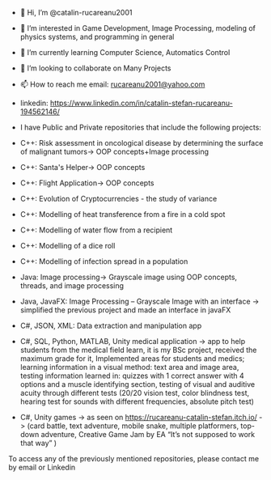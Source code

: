 - 👋 Hi, I’m @catalin-rucareanu2001
- 👀 I’m interested in Game Development, Image Processing, modeling of physics systems, and programming in general
- 🌱 I’m currently learning Computer Science, Automatics Control
- 💞️ I’m looking to collaborate on Many Projects
- 📫 How to reach me email: rucareanu2001@yahoo.com 
- linkedin: https://www.linkedin.com/in/catalin-stefan-rucareanu-194562146/


- I have Public and Private repositories that include the following projects:
- C++: Risk assessment in oncological disease by determining the surface of malignant tumors-> OOP concepts+Image processing
- C++: Santa's Helper-> OOP concepts
- C++: Flight Application-> OOP concepts
- C++: Evolution of Cryptocurrencies - the study of variance 
- C++: Modelling of heat transference from a fire in a cold spot 
- C++: Modelling of water flow from a recipient
- C++: Modelling of a dice roll
- C++: Modelling of infection spread in a population
- Java: Image processing-> Grayscale image using OOP concepts, threads, and image processing
- Java, JavaFX: Image Processing – Grayscale Image with an interface -> simplified the previous project and made an interface in javaFX
- C#, JSON, XML: Data extraction and manipulation app
- C#, SQL, Python, MATLAB, Unity medical application -> app to help students from the medical field learn, it is my BSc project, received the maximum grade for it,
   Implemented areas for students and medics; learning information in a visual method: text area and image area, testing information learned in: quizzes with 1 correct answer with 4 options and a muscle identifying section, testing of visual and auditive acuity through different tests (20/20 vision test, color blindness test, hearing test for sounds with different frequencies, absolute pitch test)
- C#, Unity games -> as seen on https://rucareanu-catalin-stefan.itch.io/ -> (card battle, text adventure, mobile snake, multiple platformers, top-down adventure, Creative Game Jam by EA “It’s not supposed to work that way” )

To access any of the previously mentioned repositories, please contact me by email or Linkedin

<!---
catalin-rucareanu2001/catalin-rucareanu2001 is a ✨ special ✨ repository because its `README.md` (this file) appears on your GitHub profile.
You can click the Preview link to take a look at your changes.
--->
